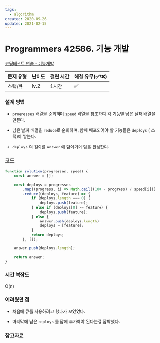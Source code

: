 ```yaml
---
tags:
  - algorithm
created: 2020-09-26
updated: 2021-02-15
---
```


# Programmers 42586. 기능 개발

[코딩테스트 연습 - 기능개발](https://programmers.co.kr/learn/courses/30/lessons/42586)

| 문제 유형 | 난이도 | 걸린 시간 | 해결 유무(✅/❌) |
| --------- | ------ | --------- | ---------------- |
| 스택/큐   | lv.2   | 1시간     | ✅               |

### **설계 방법**

- `progresses` 배열을 순회하며 `speed` 배열을 참조하여 각 기능별 남은 날짜 배열을 만든다.

- 남은 날짜 배열을 `reduce`로 순회하며, 함께 배포되어야 할 기능들은 `deploys` ( 스택)에 쌓는다.

- `deploys` 의 길이를 `answer` 에 담아가며 답을 완성한다.

### 코드

```javascript
function solution(progresses, speed) {
	const answer = [];

	const deploys = progresses
		.map((progress, i) => Math.ceil((100 - progress) / speed[i]))
		.reduce((deploys, feature) => {
			if (deploys.length === 0) {
				deploys.push(feature);
			} else if (deploys[0] >= feature) {
				deploys.push(feature);
			} else {
				answer.push(deploys.length);
				deploys = [feature];
			}
			return deploys;
		}, []);

	answer.push(deploys.length);

	return answer;
}
```

### **시간 복잡도**

O(n)

### **어려웠던 점**

- 처음에 큐를 사용하려고 했다가 꼬였었다.

- 마지막에 남은 `deploys` 를 답에 추가해야 된다는걸 깜빡했다.

### **참고자료**
